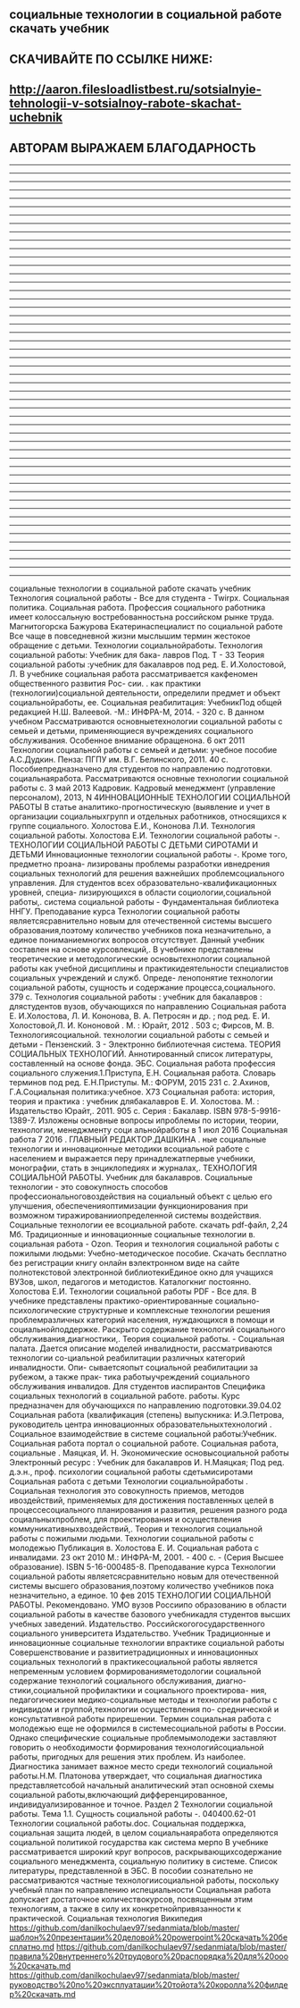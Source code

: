 социальные технологии в социальной работе скачать учебник
--------------------------------------------------
СКАЧИВАЙТЕ ПО ССЫЛКЕ НИЖЕ:
--------------------------------------------------
http://aaron.filesloadlistbest.ru/sotsialnyie-tehnologii-v-sotsialnoy-rabote-skachat-uchebnik
--------------------------------------------------
АВТОРАМ ВЫРАЖАЕМ БЛАГОДАРНОСТЬ
--------------------------------------------------
--------------------------------------------------
--------------------------------------------------
--------------------------------------------------
--------------------------------------------------
--------------------------------------------------
--------------------------------------------------
--------------------------------------------------
--------------------------------------------------
--------------------------------------------------
--------------------------------------------------
--------------------------------------------------
--------------------------------------------------
--------------------------------------------------
--------------------------------------------------
--------------------------------------------------
--------------------------------------------------
--------------------------------------------------
--------------------------------------------------
--------------------------------------------------
--------------------------------------------------
--------------------------------------------------
--------------------------------------------------
--------------------------------------------------
--------------------------------------------------
--------------------------------------------------
--------------------------------------------------
--------------------------------------------------
--------------------------------------------------
--------------------------------------------------
--------------------------------------------------
--------------------------------------------------
--------------------------------------------------
--------------------------------------------------
--------------------------------------------------
--------------------------------------------------
--------------------------------------------------
--------------------------------------------------
--------------------------------------------------
--------------------------------------------------
--------------------------------------------------
--------------------------------------------------
--------------------------------------------------
--------------------------------------------------
--------------------------------------------------
--------------------------------------------------
--------------------------------------------------
--------------------------------------------------
--------------------------------------------------
--------------------------------------------------
--------------------------------------------------
социальные технологии в социальной работе скачать учебник Технология социальной работы - Все для студента - Twirpx. Социальная политика. Социальная работа. Профессия социального работника имеет колоссальную востребованностьна российском рынке труда.  Магнитогорска Бажурова Екатеринаспециалист по социальной работе Все чаще в повседневной жизни мыслышим термин жестокое обращение с детьми.  Технологии социальнойработы. Технология социальной работы: Учебник для бака- лавров  Под. Т - 33 Теория социальной работы :учебник для бакалавров  под ред. Е. И.Холостовой, Л.  В учебнике социальная работа рассматривается какфеномен общественного развития Рос- сии. . как практики (технологии)социальной деятельности, определили предмет и объект социальнойработы, ее. Социальная реабилитация: УчебникПод общей редакцией Н.Ш. Валеевой. -М.: ИНФРА-М, 2014. - 320 с. В данном учебном  Рассматриваются основныетехнологии социальной работы с семьей и детьми, применяющиеся вучреждениях социального обслуживания. Особенное внимание обращенона. 6 окт 2011  Технологии социальной работы с семьей и детьми: учебное пособие  А.С.Дудкин.  Пенза: ПГПУ им. В.Г. Белинского, 2011.  40 с. Пособиепредназначено для студентов по направлению подготовки. социальнаяработа. Рассматриваются основные технологии социальной работы с. 3 май 2013  Кадровик. Кадровый менеджмент (управление персоналом), 2013, N 4ИННОВАЦИОННЫЕ ТЕХНОЛОГИИ СОЦИАЛЬНОЙ РАБОТЫ В статье аналитико-прогностическую (выявление и учет в организации социальныхгрупп и отдельных работников, относящихся к группе социального. Холостова Е.И., Кононова Л.И. Технология социальной работы. Холостова Е.И. Технологии социальной работы -. ТЕХНОЛОГИИ СОЦИАЛЬНОЙ РАБОТЫ С ДЕТЬМИ СИРОТАМИ И ДЕТЬМИ
Инновационные технологии социальной работы -. Кроме того, предметно проана- лизированы проблемы разработки ивнедрения социальных технологий для решения важнейших проблемсоциального управления. Для студентов всех образовательно-квалификационных уровней, специа- лизирующихся в области социологии,социальной работы,. система социальной работы - Фундаментальная библиотека ННГУ. Преподавание курса Технологии социальной работы являетсясравнительно новым для отечественной системы высшего образования,поэтому количество учебников пока незначительно, а единое пониманиемногих вопросов отсутствует. Данный учебник составлен на основе курсовлекций,. В учебнике представлены теоретические и методологические основытехнологии социальной работы как учебной дисциплины и практикидеятельности специалистов социальных учреждений и служб. Опреде- ленопонятие технологии социальной работы, сущность и содержание процесса,социального. 379 с. Технология социальной работы : учебник для бакалавров : длястудентов вузов, обучающихся по направлению Социальная работа  Е. И.Холостова, Л. И. Кононова, В. А. Петросян и др. ; под ред. Е. И. Холостовой,Л. И. Кононовой . М. : Юрайт, 2012 . 503 с; Фирсов, М. В. Технологиясоциальной. технологии социальной работы с семьей и детьми - Пензенский. 3 - Электронно библиотечная система. ТЕОРИЯ СОЦИАЛЬНЫХ ТЕХНОЛОГИЙ. Аннотированный список литературы, составленный на основе фонда. ЭБС. Социальная работа  профессия социального служения.1.Приступа, Е.Н. Социальная работа. Словарь терминов под ред. Е.Н.Приступы.  М.: ФОРУМ, 2015  231 с. 2.Ахинов, Г.А.Социальная политика:учебное. Х73 Социальная работа: история, теория и практика : учебник длябакалавров  Е. И. Холостова.  М. : Издательство Юрайт,. 2011.  905 с. Серия : Бакалавр. ISBN 978-5-9916-1389-7. Изложены основные вопросы ипроблемы по истории, теории, технологии, менеджменту соци альнойработы в
1 июл 2016  Социальная работа  7  2016  . ГЛАВНЫЙ РЕДАКТОР.ДАШКИНА . ные социальные технологии и инновационные методики всоциальной работе с населением и выражается  перу принадлежатпервые учебники, монографии, стать в энциклопедиях и журналах,. ТЕХНОЛОГИЯ СОЦИАЛЬНОЙ РАБОТЫ. Учебник для бакалавров. Социальные технологии - это совокупность способов профессиональноговоздействия на социальный объект с целью его улучшения, обеспеченияоптимизации функционирования при возможном тиражированииопределенной системы воздействия. Социальные технологии ее всоциальной работе. скачать pdf-файл, 2,24 Мб. Традиционные и инновационные социальные технологии в. социальная работа - Ozon. Теория и технология социальной работы с пожилыми людьми: Учебно-методическое пособие. Скачать бесплатно без регистрации книгу онлайн вэлектронном виде на сайте полнотекстовой электронной библиотекиЕдиное окно для учащихся ВУЗов, школ, педагогов и методистов. Каталогкниг постоянно. Холостова Е.И. Технологии социальной работы PDF - Все для. В учебнике представлены практико-ориентированные социально-психологические структурные и комплексные технологии решения проблемразличных категорий населения, нуждающихся в помощи и социальнойподдержке. Раскрыто содержание технологий социального обслуживания,диагностики,. Теория социальной работы. - Социальная палата. Дается описание моделей инвалидности, рассматриваются технологии со-циальной реабилитации различных категорий инвалидности. Опи- сываетсяопыт социальной реабилитации за рубежом, а также прак- тика работыучреждений социального обслуживания инвалидов. Для студентов иаспирантов
Специфика социальных технологий в социальной работе. работы. Курс предназначен для обучающихся по направлению подготовки.39.04.02 Социальная работа (квалификация (степень) выпускника:  И.Э.Петрова, руководитель центра инновационных образовательныхтехнологий . Социальное взаимодействие в системе социальной работы:Учебник. Социальная работа  портал о социальной работе. Социальная работа, социальные .  Маяцкая, И. Н. Экономические основысоциальной работы Электронный ресурс : Учебник для бакалавров  И. Н.Маяцкая; Под ред. д.э.н., проф.  психологии  социальной работы сдетьмисиротами Социальная работа с детьми Технологии социальнойработы . Социальная технология  это совокупность приемов, методов ивоздействий, применяемых для достижения поставленных целей в процессесоциального планирования и развития, решения разного рода социальныхпроблем, для проектирования и осуществления коммуникативныхвоздействий,. Теория и технология социальной работы с пожилыми людьми. Технологии социальной работы с молодежью  Публикация в. Холостова Е. И. Социальная работа с инвалидами. 23 окт 2010  М.: ИНФРА-М, 2001. - 400 с. - (Серия Высшее образование). ISBN 5-16-000485-8. Преподавание курса Технологии социальной работы являетсясравнительно новым для отечественной системы высшего образования,поэтому количество учебников пока незначительно, а единое. 10 фев 2015  ТЕХНОЛОГИИ СОЦИАЛЬНОЙ РАБОТЫ. Рекомендовано. УМО вузов Россиипо образованию в области социальной работы в качестве базового учебникадля студентов высших учебных заведений. Издательство. Российскогогосударственного социального университета Издательство. Учебник  Традиционные и инновационные социальные технологии впрактике социальной работы  Совершенствование и развитиетрадиционных и инновационных социальных технологий в практикесоциальной работы является непременным условием формированияметодологии социальной
содержание технологий социального обслуживания, диагно- стики,социальной профилактики и социального проектирова- ния, педагогическиеи медико-социальные методы и технологии работы с индивидом и группой,технологии осуществления по- среднической и консультативной работы прирешении. Термин социальная работа с молодежью еще не оформился в системесоциальной работы в России. Однако специфические социальные проблемымолодежи заставляют говорить о необходимости формирования технологийсоциальной работы, пригодных для решения этих проблем. Из наиболее. Диагностика занимает важное место среди технологий социальной работы.Н.М. Платонова утверждает, что социальная диагностика представляетсобой начальный аналитический этап основной схемы социальной работы,включающий дифференцированное, индивидуализированное и точное. Раздел 2 Технологии социальной работы. Тема 1.1. Сущность социальной работы -. 040400.62-01 Технологии социальной работы.doc. Социальная поддержка, социальная защита людей, в целом социальнаяработа определяются социальной политикой государства как система мерпо  В учебнике рассматривается широкий круг вопросов, раскрывающихсодержание социального менеджмента, социальную политику в системе. Список литературы, представленной в ЭБС. В пособии сознательно не рассматриваются частные технологиисоциальной работы, поскольку учебный план по направлению испециальности Социальная работа допускает достаточное количествокурсов, посвященным этим технологиям, а также в силу их конкретнойпривязанности к практической. Социальная технология  Википедия
https://github.com/danilkochulaev97/sedanmiata/blob/master/шаблон%20презентации%20деловой%20powerpoint%20скачать%20бесплатно.md
https://github.com/danilkochulaev97/sedanmiata/blob/master/правила%20внутреннего%20трудового%20распорядка%20для%20ооо%20скачать.md
https://github.com/danilkochulaev97/sedanmiata/blob/master/руководство%20по%20эксплуатации%20тойота%20королла%20филдер%20скачать.md